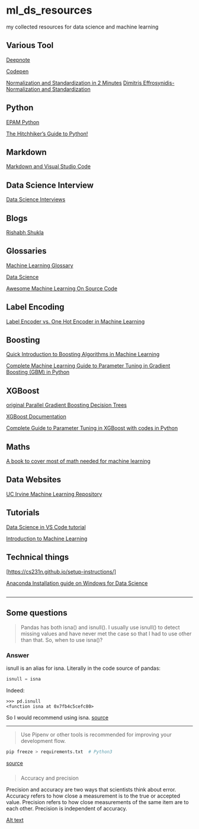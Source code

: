 # ml_ds_resources
my collected resources for data science and machine learning

## Various Tool
[Deepnote](https://deepnote.com/)

[Codepen](https://codepen.io/)

[Normalization and Standardization in 2 Minutes](https://towardsdatascience.com/normalization-and-standardization-in-2-minutes-e0609a01e76)
[Dimitris Effrosynidis-Normalization and Standardization](https://deffro.github.io/tutorials/normalization-standardization/)
## Python
[EPAM Python](https://learn.epam.com/detailsPage?id=dce9b895-d4fc-4fe7-9d4c-999fa095d533)

[The Hitchhiker’s Guide to Python!](https://docs.python-guide.org/)

## Markdown
[Markdown and Visual Studio Code](https://code.visualstudio.com/docs/languages/markdown)

## Data Science Interview 
[Data Science Interviews](https://github.com/alexeygrigorev/data-science-interviews)

## Blogs
[Rishabh Shukla](http://rishy.github.io/)

## Glossaries
[Machine Learning Glossary](https://ml-cheatsheet.readthedocs.io/en/latest/index.html)

[Data Science](https://datasciencebook.ca/)

[Awesome Machine Learning On Source Code](https://github.com/src-d/awesome-machine-learning-on-source-code)

## Label Encoding
[Label Encoder vs. One Hot Encoder in Machine Learning](https://contactsunny.medium.com/label-encoder-vs-one-hot-encoder-in-machine-learning-3fc273365621)

## Boosting
[Quick Introduction to Boosting Algorithms in Machine Learning](https://www.analyticsvidhya.com/blog/2015/11/quick-introduction-boosting-algorithms-machine-learning/)

[Complete Machine Learning Guide to Parameter Tuning in Gradient Boosting (GBM) in Python](https://www.analyticsvidhya.com/blog/2016/02/complete-guide-parameter-tuning-gradient-boosting-gbm-python/)

## XGBoost
[original Parallel Gradient Boosting Decision Trees](http://zhanpengfang.github.io/418home.html)

[XGBoost Documentation](https://xgboost.readthedocs.io/en/stable/index.html)

[Complete Guide to Parameter Tuning in XGBoost with codes in Python](https://www.analyticsvidhya.com/blog/2016/03/complete-guide-parameter-tuning-xgboost-with-codes-python/)


## Maths
[A book to cover most of math needed for machine learning](https://www.cis.upenn.edu/~jean/math-deep.pdf)

## Data Websites
[UC Irvine Machine Learning Repository](https://archive-beta.ics.uci.edu/)

## Tutorials
[Data Science in VS Code tutorial](https://code.visualstudio.com/docs/datascience/data-science-tutorial)

[Introduction to Machine Learning](https://github.com/davifrossard/iml)

## Technical things
[https://cs231n.github.io/setup-instructions/]

[Anaconda Installation guide on Windows for Data Science](https://medium.com/@kiran.poudel/anaconda-installation-guide-on-windows-for-data-science-770eb18599c2)

[](https://jakevdp.github.io/blog/2017/12/05/installing-python-packages-from-jupyter/)

[](https://towardsdatascience.com/a-data-scientists-guide-to-python-virtual-environments-858841922f14)

[](https://towardsdatascience.com/setting-up-an-environment-for-machine-learning-with-conda-pip-tools-9e163cb13b92)

[](https://www.folkstalk.com/2022/10/how-to-update-python-using-anaconda-conda-with-code-examples.html)

[](https://towardsdatascience.com/pipenv-vs-conda-for-data-scientists-b9a372faf9d9)

[](https://www.machinelearningplus.com/deployment/conda-create-environment-and-everything-you-need-to-know-to-manage-conda-virtual-environment/)

[](https://stackoverflow.com/questions/64500342/creating-requirements-txt-in-pip-compatible-format-in-a-conda-virtual-environmen)

[](https://pythonforundergradengineers.com/new-virtual-environment-with-conda.html)
-----
-----

## Some questions
> Pandas has both isna() and isnull(). I usually use isnull() to detect missing values and have never met the case so that I had to use other than that. So, when to use isna()?
### Answer
isnull is an alias for isna. Literally in the code source of pandas:
```python
isnull = isna
```
Indeed:
```
>>> pd.isnull
<function isna at 0x7fb4c5cefc80>
```
So I would recommend using isna.
[source](https://stackoverflow.com/questions/52086574/pandas-isna-and-isnull-what-is-the-difference)

----

>Use Pipenv or other tools is recommended for improving your development flow.
```python
pip freeze > requirements.txt  # Python3
```
[source](https://stackoverflow.com/questions/31684375/automatically-create-requirements-txt)

### 
> Accuracy and precision

Precision and accuracy are two ways that scientists think about error. Accuracy refers to how close a measurement is to the true or accepted value. Precision refers to how close measurements of the same item are to each other. Precision is independent of accuracy.

[Alt text](image/precsionvsaccuracy_crashcourse-579x600.png)